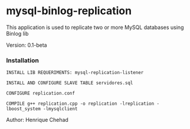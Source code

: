 mysql-binlog-replication
========================


This application is used to replicate two or more MySQL databases using Binlog lib

Version: 0.1-beta


### Installation


    INSTALL LIB REQUERIMENTS: mysql-replication-listener

    INSTALL AND CONFIGURE SLAVE TABLE servidores.sql

    CONFIGURE replication.conf

    COMPILE g++ replication.cpp -o replication -lreplication -lboost_system -lmysqlclient





Author: Henrique Chehad

